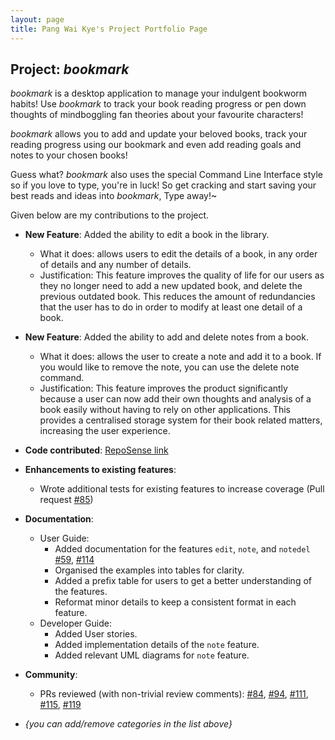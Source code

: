 ```yaml
---
layout: page
title: Pang Wai Kye's Project Portfolio Page
---
```


## Project: _bookmark_

_bookmark_ is a desktop application to manage your indulgent bookworm habits! Use _bookmark_ to track your book reading progress 
or pen down thoughts of mindboggling fan theories about your favourite characters!

_bookmark_ allows you to add and update your beloved books, track your reading progress using our bookmark and even add reading goals and notes to your chosen books!

Guess what? _bookmark_ also uses the special Command Line Interface style so if you love to type, you're in luck! So 
get cracking and start saving your best reads and ideas into _bookmark_, Type away!~


Given below are my contributions to the project.

* **New Feature**: Added the ability to edit a book in the library.
  * What it does: allows users to edit the details of a book, in any order of details and any number of details.
  * Justification: This feature improves the quality of life for our users as they no longer need to add a new updated book, and delete the 
  previous outdated book. This reduces the amount of redundancies that the user has to do in order to modify at least one detail of a book. 

* **New Feature**: Added the ability to add and delete notes from a book.
  * What it does: allows the user to create a note and add it to a book. If you would like to remove the note, you can use the delete note command.
  * Justification: This feature improves the product significantly because a user can now add their own thoughts and analysis of a book easily
  without having to rely on other applications. This provides a centralised storage system for their book related matters, increasing the user experience.

* **Code contributed**: [RepoSense link](https://nus-cs2103-ay2021s1.github.io/tp-dashboard/#breakdown=true&search=pangpuncake&sort=groupTitle&sortWithin=title&since=2020-08-14&timeframe=commit&mergegroup=&groupSelect=groupByRepos&checkedFileTypes=docs~functional-code~test-code~other)

* **Enhancements to existing features**:
  * Wrote additional tests for existing features to increase coverage (Pull request [\#85](https://github.com/AY2021S1-CS2103T-F13-2/tp/pull/85))

* **Documentation**:
  * User Guide:
    * Added documentation for the features `edit`, `note`, and `notedel` [\#59](https://github.com/AY2021S1-CS2103T-F13-2/tp/pull/59), [\#114](https://github.com/AY2021S1-CS2103T-F13-2/tp/pull/114)
    * Organised the examples into tables for clarity.
    * Added a prefix table for users to get a better understanding of the features.
    * Reformat minor details to keep a consistent format in each feature.
  * Developer Guide:
    * Added User stories.
    * Added implementation details of the `note` feature.
    * Added relevant UML diagrams for `note` feature.

* **Community**:
  * PRs reviewed (with non-trivial review comments): [\#84](https://github.com/AY2021S1-CS2103T-F13-2/tp/pull/84), [\#94](https://github.com/AY2021S1-CS2103T-F13-2/tp/pull/94), [\#111](https://github.com/AY2021S1-CS2103T-F13-2/tp/pull/111), [\#115](https://github.com/AY2021S1-CS2103T-F13-2/tp/pull/115), [\#119](https://github.com/AY2021S1-CS2103T-F13-2/tp/pull/119)


* _{you can add/remove categories in the list above}_
